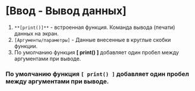 # [Ввод - Вывод данных]

1. `**[print()]**` - встроенная функция. Команда вывода (печати) данных на экран.
2. `[Аргументы/параметры]` - Данные внесенные в круглые скобки функции.
3. По умолчанию функция __[ print() ]__ добавляет один пробел между аргументами при выводе.
### По умолчанию функция `[ print() ]` добавляет один пробел между аргументами при выводе.
